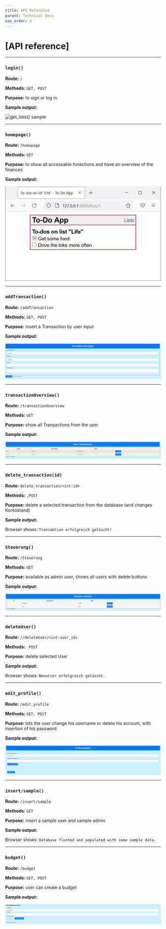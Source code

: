 ```yaml
---
title: API Reference
parent: Technical Docs
nav_order: 4
---
```




# [API reference]
---

### `login()`

**Route:** `/`

**Methods:** `GET, POST`

**Purpose:** to sign or log in.

**Sample output:**

![get_lists() sample]()

---

### `homepage()`

**Route:** `/homepage`

**Methods:** `GET`

**Purpose:** to show all accessable funkctions and have an overview of the finances

**Sample output:**

![get_list_todos() sample](../assets/images/fswd-intro_02.png)

---

### `addTransaction()`

**Route:** `/addTransaction`

**Methods:** `GET, POST`

**Purpose:** insert a Transaction by user input 

**Sample output:**

![get_list_todos() sample](../assets/images/addTransaction.PNG)


---

### `transactionOverview()`

**Route:** `/transactionOverview`

**Methods:** `GET`

**Purpose:** show all Transactions from the user

**Sample output:**

![transactionOverview() sample](../assets/images/transactionOverview.PNG)


---

### `delete_transaction(id)`

**Route:** `delete_transaction/<int:id>`

**Methods:** `,POST`

**Purpose:** delete a selected transaction from the database (and changes Kontostand)

**Sample output:**

Browser shows: `Transaktion erfolgreich gelöscht!`

---

### `Steuerung()`

**Route:** `/Steuerung`

**Methods:** `GET`

**Purpose:** available as admin user, shows all users with delete buttons  

**Sample output:**

![Steuerung() sample](../assets/images/Steuerung.PNG)

---

### `deleteUser()`

**Route:** `//deleteUser/<int:user_id>`

**Methods:** ` POST`

**Purpose:** delete selected User 

**Sample output:**

Browser shows: `Benutzer erfolgreich gelöscht.`

---


### `edit_profile()`

**Route:** `/edit_profile`

**Methods:** `GET, POST`

**Purpose:** lets the user change his username or delete his account, with insertion of his password 

**Sample output:**

![edit_profile() sample](../assets/images/edit_profile.PNG)

---

### `insert/sample()`

**Route:** `/insert/sample`

**Methods:** `GET`

**Purpose:** insert a sample user and sample admin

**Sample output:**

Browser shows: `Database flushed and populated with some sample data.`

---

### `budget()`

**Route:** `/budget`

**Methods:** `GET, POST`

**Purpose:** user can create a budget

**Sample output:**

![budget() sample](../assets/images/budget.PNG)


